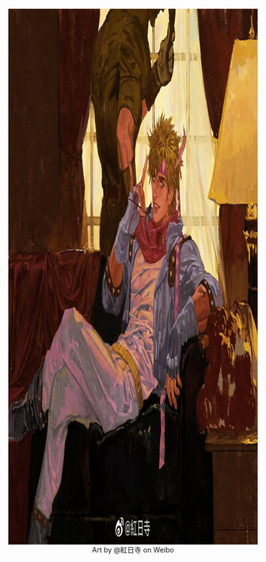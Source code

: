<p align="center">
  <img width="1080" height="1080" src="https://github.com/AndIknowwheretolookk/AndIknowwheretolookk/blob/main/Caesar.Anthonio.Zeppeli.full.3013893.jpg?raw=true"
<p align="center"> Art by @紅日寺 on Weibo
